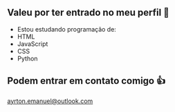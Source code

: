 ## Valeu por ter entrado no meu perfil 🤙

- Estou estudando programação de:
- HTML
- JavaScript
- CSS
- Python

## Podem entrar em contato comigo 👍

ayrton.emanuel@outlook.com
